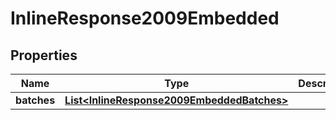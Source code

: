 
# InlineResponse2009Embedded

## Properties
Name | Type | Description | Notes
------------ | ------------- | ------------- | -------------
**batches** | [**List&lt;InlineResponse2009EmbeddedBatches&gt;**](InlineResponse2009EmbeddedBatches.md) |  |  [optional]



